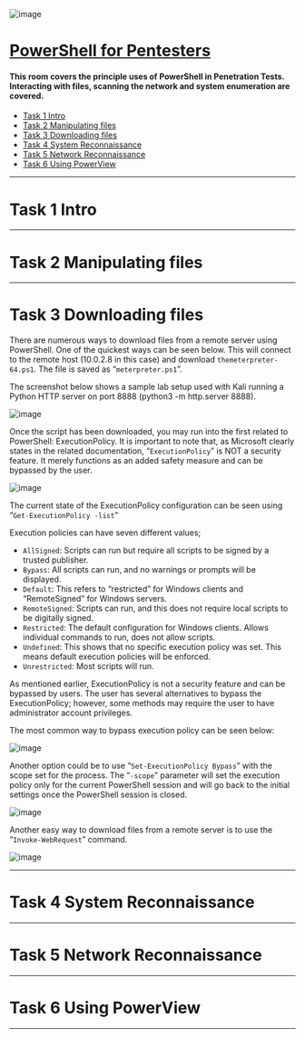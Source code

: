 ![image](https://user-images.githubusercontent.com/51442719/198373510-b66a65a8-8df8-4125-bef0-b0dcac0f58d8.png)

# [PowerShell for Pentesters](https://tryhackme.com/room/powershellforpentesters)
#### This room covers the principle uses of PowerShell in Penetration Tests. Interacting with files, scanning the network and system enumeration are covered.

- [Task 1  Intro](#)
- [Task 2  Manipulating files](#)
- [Task 3  Downloading files](#)
- [Task 4  System Reconnaissance](#)
- [Task 5  Network Reconnaissance](#)
- [Task 6  Using PowerView](#)

---

# Task 1  Intro

---

# Task 2  Manipulating files

---

# Task 3  Downloading files

There are numerous ways to download files from a remote server using PowerShell. One of the quickest ways can be seen below. This will connect to the remote host (10.0.2.8 in this case) and download `themeterpreter-64.ps1`. The file is saved as “`meterpreter.ps1`”.



The screenshot below shows a sample lab setup used with Kali running a Python HTTP server on port 8888 (python3 -m http.server 8888).

![image](https://user-images.githubusercontent.com/51442719/198377051-3c893912-6b56-447c-886f-8765d3a477a0.png)

Once the script has been downloaded, you may run into the first related to PowerShell: ExecutionPolicy. It is important to note that, as Microsoft clearly states in the related documentation, “`ExecutionPolicy`” is NOT a security feature. It merely functions as an added safety measure and can be bypassed by the user.

![image](https://user-images.githubusercontent.com/51442719/198377120-87559081-f74b-4ee5-84f9-afab7aa243de.png)

The current state of the ExecutionPolicy configuration can be seen using “`Get-ExecutionPolicy -list`”

Execution policies can have seven different values;

- `AllSigned`: Scripts can run but require all scripts to be signed by a trusted publisher.
- `Bypass`: All scripts can run, and no warnings or prompts will be displayed.
- `Default`: This refers to “restricted” for Windows clients and “RemoteSigned” for Windows servers.
- `RemoteSigned`: Scripts can run, and this does not require local scripts to be digitally signed.
- `Restricted`: The default configuration for Windows clients. Allows individual commands to run, does not allow scripts.
- `Undefined`: This shows that no specific execution policy was set. This means default execution policies will be enforced.
- `Unrestricted`: Most scripts will run.

As mentioned earlier, ExecutionPolicy is not a security feature and can be bypassed by users. The user has several alternatives to bypass the ExecutionPolicy; however, some methods may require the user to have administrator account privileges.

The most common way to bypass execution policy can be seen below:

![image](https://user-images.githubusercontent.com/51442719/198377364-1ecb188d-2eb5-48a4-9e55-db4f1579284c.png)

Another option could be to use “`Set-ExecutionPolicy Bypass`” with the scope set for the process. The “`-scope`” parameter will set the execution policy only for the current PowerShell session and will go back to the initial settings once the PowerShell session is closed.

![image](https://user-images.githubusercontent.com/51442719/198377457-0dc6382f-ea13-4b8b-88ec-1b817fe8949a.png)

Another easy way to download files from a remote server is to use the “`Invoke-WebRequest`” command.

![image](https://user-images.githubusercontent.com/51442719/198377496-4e38ecd1-2b71-4869-af3b-c9aefdfd9567.png)

---

# Task 4  System Reconnaissance

---

# Task 5  Network Reconnaissance

---

# Task 6  Using PowerView

---

